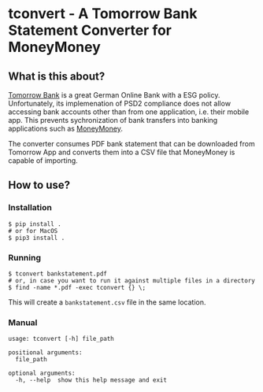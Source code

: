 # tconvert - A Tomorrow Bank Statement Converter for MoneyMoney

## What is this about?

[Tomorrow Bank](https://www.tomorrow.one/) is a great German Online Bank with a ESG policy. Unfortunately, its implemenation of PSD2 compliance does not allow accessing bank accounts other than from one application, i.e. their mobile app. This prevents sychronization of bank transfers into banking applications such as [MoneyMoney](https://moneymoney-app.com/).



The converter consumes PDF bank statement that can be downloaded from Tomorrow App and converts them into a CSV file that MoneyMoney is capable of importing.

## How to use?

### Installation

```shell
$ pip install .
# or for MacOS
$ pip3 install .
```

### Running

```shell
$ tconvert bankstatement.pdf
# or, in case you want to run it against multiple files in a directory
$ find -name *.pdf -exec tconvert {} \;
```

This will create a `bankstatement.csv` file in the same location.

### Manual

```
usage: tconvert [-h] file_path

positional arguments:
  file_path

optional arguments:
  -h, --help  show this help message and exit
```

